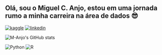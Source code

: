 ## Olá, sou o Miguel C. Anjo, estou em uma jornada rumo a minha carreira na área de dados 😎

[![kaggle](https://img.shields.io/badge/Kaggle-20BEFF?style=for-the-badge&logo=Kaggle&logoColor=white)](https://www.kaggle.com/miguelanjo)
[![linkedin](https://img.shields.io/badge/LinkedIn-0077B5?style=for-the-badge&logo=linkedin&logoColor=white)](https://www.linkedin.com/in/miguel-costa-anjo/)
<div>
  
![M-Anjo's GitHub stats](https://github-readme-stats.vercel.app/api?username=M-Anjo&show_icons=true&theme=synthwave)
</div>
<div style="display: inline_block">
  <img aling="center" alt="Python" src="https://img.shields.io/badge/Python-14354C?style=for-the-badge&logo=python&logoColor=white"/>
  <img aling="center" alt="R" src="https://img.shields.io/badge/R-276DC3?style=for-the-badge&logo=r&logoColor=white"/>
<div/>


  

<!---
M-Anjo/M-Anjo is a ✨ special ✨ repository because its `README.md` (this file) appears on your GitHub profile.
You can click the Preview link to take a look at your changes.
--->
